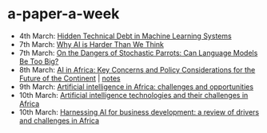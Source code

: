 # a-paper-a-week

- 4th March: [Hidden Technical Debt in Machine Learning Systems](https://papers.neurips.cc/paper/5656-hidden-technical-debt-in-machine-learning-systems.pdf)
- 7th March: [Why AI is Harder Than We Think](https://arxiv.org/abs/2104.12871)
- 7th March: [On the Dangers of Stochastic Parrots: Can Language Models Be Too Big?](https://dl.acm.org/doi/pdf/10.1145/3442188.3445922)
- 8th March: [AI in Africa: Key Concerns and Policy Considerations for the Future of the Continent](https://afripoli.org/ai-in-africa-key-concerns-and-policy-considerations-for-the-future-of-the-continent) | [notes](https://github.com/gigikenneth/a-paper-a-week/blob/main/random%20notes/March/AI%20in%20Africa:%20Key%20Concerns%20and%20Policy%20Considerations%20for%20the%20Future%20of%20the%20Continent.md)
- 9th March: [Artificial intelligence in Africa: challenges and opportunities](https://researchportal.northumbria.ac.uk/ws/portalfiles/portal/31309999/AI_in_Africa_Opportunities_and_Challenges_Paper_68_Manuscript.pdf)
- 10th March: [Artificial intelligence technologies and their challenges in Africa](https://financialmarketsjournal.co.za/artificial-intelligence-technologies-and-their-challenges-in-africa/)
- 10th March: [Harnessing AI for business development: a review of drivers and challenges in Africa](https://www.tandfonline.com/doi/full/10.1080/09537287.2022.2069049)
